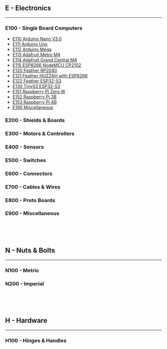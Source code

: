 
## E - Electronics
***

### E100 - Single Board Computers

- [E110    Arduino Nano V3.0](Elec/E110.html)
- [E111    Arduino Uno](Elec/E111.html)
- [E112    Arduino Mega](Elec/E112.html)
- [E113    Adafruit Metro M4](Elec/E113.html)
- [E114    Adafruit Grand Central M4](Elec/E114.html)
- [E115    ESP8266 NodeMCU CP2102](Elec/E115.html)
- [E120    Feather RP2040](Elec/E120.html)
- [E121    Feather HUZZAH with ESP8266](Elec/E121.html)
- [E122    Feather ESP32-S3](Elec/E122.html)
- [E130    TinyS3 ESP32-S3](Elec/E130.html)
- [E151    Raspberry PI Zero W](Elec/E151.html)
- [E152    Raspberry Pi 3B](Elec/E152.html)
- [E153    Raspberry Pi 4B](Elec/E153.html)
- [E190    Miscellaneous](Elec/E190.html)

### E200 - Shields & Boards

### E300 - Motors & Controllers

### E400 - Sensors

### E500 - Switches

### E600 - Connectors

### E700 - Cables & Wires

### E800 - Proto Boards

### E900 - Miscellaneous

<br><br><br>

## N - Nuts & Bolts
***

### N100 - Metric

### N200 - Imperial

<br><br><br>



## H - Hardware
***

### H100 - Hinges & Handles
